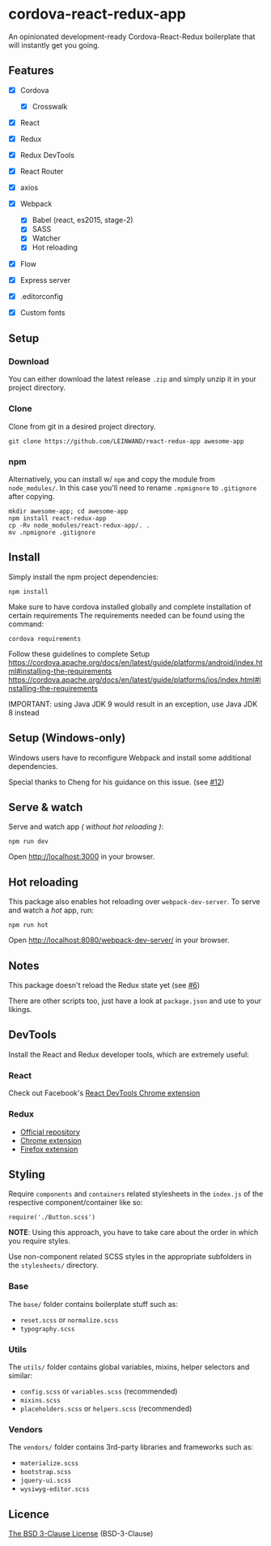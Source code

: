 # cordova-react-redux-app

An opinionated development-ready Cordova-React-Redux boilerplate that will instantly get you going.

## Features
* [x] Cordova
  * [x] Crosswalk
* [x] React
* [x] Redux
* [x] Redux DevTools
* [x] React Router
* [x] axios
* [x] Webpack
  * [x] Babel (react, es2015, stage-2)
  * [x] SASS
  * [x] Watcher
  * [x] Hot reloading
* [x] Flow
* [x] Express server
* [x] .editorconfig
* [x] Custom fonts



## Setup

### Download
You can either download the latest release `.zip` and simply unzip it in your project directory.

### Clone

Clone from git in a desired project directory.
```
git clone https://github.com/LEINWAND/react-redux-app awesome-app
```

### npm

Alternatively, you can install w/ `npm` and copy the module from `node_modules/`. In this case you'll need to rename `.npmignore` to `.gitignore` after copying.

```
mkdir awesome-app; cd awesome-app
npm install react-redux-app
cp -Rv node_modules/react-redux-app/. .
mv .npmignore .gitignore
```

## Install
Simply install the npm project dependencies:
```
npm install
```

Make sure to have cordova installed globally and complete installation of certain requirements
The requirements needed can be found using the command:
```
cordova requirements
```

Follow these guidelines to complete Setup  
https://cordova.apache.org/docs/en/latest/guide/platforms/android/index.html#installing-the-requirements  
https://cordova.apache.org/docs/en/latest/guide/platforms/ios/index.html#installing-the-requirements  

IMPORTANT: using Java JDK 9 would result in an exception, use Java JDK 8 instead

## Setup (Windows-only)
Windows users have to reconfigure Webpack and install some additional dependencies.

Special thanks to Cheng for his guidance on this issue. (see [#12](https://github.com/LEINWAND/react-redux-app/issues/12#issuecomment-319654121))


## Serve & watch

Serve and watch app _( without hot reloading )_:
```
npm run dev
```
Open [http://localhost:3000](http://localhost:3000) in your browser.

## Hot reloading
This package also enables hot reloading over `webpack-dev-server`. To serve and watch a _hot_ app, run:
```
npm run hot
```
Open [http://localhost:8080/webpack-dev-server/](http://localhost:8080/webpack-dev-server/) in your browser.

## Notes

This package doesn't reload the Redux state yet (see [#6](https://github.com/LEINWAND/react-redux-app/issues/6))

There are other scripts too, just have a look at `package.json` and use to your likings.

## DevTools

Install the React and Redux developer tools, which are extremely useful:

### React
Check out Facebook's [React DevTools Chrome extension](https://chrome.google.com/webstore/detail/react-developer-tools/)

### Redux
* [Official repository](https://github.com/zalmoxisus/redux-devtools-extension)
* [Chrome extension](https://chrome.google.com/webstore/detail/redux-devtools/)
* [Firefox extension](https://addons.mozilla.org/en-US/firefox/addon/remotedev/)


## Styling
Require `components` and `containers` related stylesheets in the `index.js` of the respective component/container like so:

```es6
require('./Button.scss')
```
**NOTE**: Using this approach, you have to take care about the order in which you require styles.

Use non-component related SCSS styles in the appropriate subfolders in the `stylesheets/` directory.

### Base
The `base/` folder contains boilerplate stuff such as:
* `reset.scss` or `normalize.scss`
* `typography.scss`

### Utils
The `utils/` folder contains global variables, mixins, helper selectors and similar:
* `config.scss` or `variables.scss` (recommended)
* `mixins.scss`
* `placeholders.scss` or `helpers.scss` (recommended)

### Vendors
The `vendors/` folder contains 3rd-party libraries and frameworks such as:
* `materialize.scss`
* `bootstrap.scss`
* `jquery-ui.scss`
* `wysiwyg-editor.scss`


## Licence

[The BSD 3-Clause License](https://opensource.org/licenses/BSD-3-Clause) (BSD-3-Clause)
